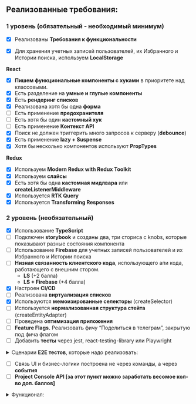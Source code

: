 ## Реализованные требования:

### **1 уровень (обязательный - необходимый минимум)**

- [x] Реализованы **Требования к функциональности**

- [x] Для хранения учетных записей пользователей, их Избранного и Истории поиска, используем **LocalStorage**

**React**

- [x] **Пишем функциональные компоненты c хуками** в приоритете над классовыми.
- [x] Есть разделение на **умные и глупые компоненты**
- [x] Есть **рендеринг списков**
- [x] Реализована хотя бы одна **форма**
- [ ] Есть применение **предохранителя**
- [ ] Есть хотя бы один **кастомный хук**
- [ ] Есть применение **Контекст API**
- [x] Поиск не должен триггерить много запросов к серверу (**debounce**)
- [x] Есть применение **lazy + Suspense**
- [x] Хотя бы несколько компонентов используют **PropTypes**

**Redux**

- [x] Используем **Modern Redux with Redux Toolkit**
- [x] Используем **слайсы**
- [x] Есть хотя бы одна **кастомная мидлвара** или **createListenerMiddleware**
- [x] Используется **RTK Query**
- [x] Используется **Transforming Responses**

### **2 уровень (необязательный)**

- [x] Использование **TypeScript**
- [ ] Подключен **storybook** и созданы два, три сториса с knobs, которые показывают разные состояния компонента
- [ ] Использование **Firebase** для учетных записей пользователей и их Избранного и Истории поиска
- [ ] **Низная связанность клиентского кода**, использующего апи кода, работающего с внешним стором.
  - **LS** (+2 балла)
  - **LS + Firebase** (+4 балла)
- [x] Настроен **CI/CD**
- [ ] Реализована **виртуализация списков**
- [x] Используются **мемоизированные селекторы** (createSelector)
- [ ] Используется **нормализованная структура стейта** (createEntityAdapter)
- [ ] Проведена **оптимизация приложения**
- [ ] **Feature Flags.** Реализовать фичу “Поделиться в телеграм”, закрытую под фича флагом
- [ ] Добавить **тесты** через jest, react-testing-library или Playwright
<details>
<summary>Сценарии <b>E2E тестов</b>, которые надо реализовать:</summary>
    - [] **Гость. Поиск. Единица информации.**
    - [] **Пользователь. Поиск. Единица информации. Избранное.**
</details>

- [ ] Связь UI и бизнес-логики построена не через команды, а через **события**
- [ ] **Project Console API [за этот пункт можно заработать весомое кол-во доп. баллов]**
<details>
<summary>Функционал:</summary>
- [] Показать список Единиц информации.
- [] Поиск Единиц информации.
- [] Отобразить подробно Единицу информации.
- [] Зарегистрироваться.
- [] Добавить в избранное, удалить из избранного, будучи зарегистрированным.
</details>
